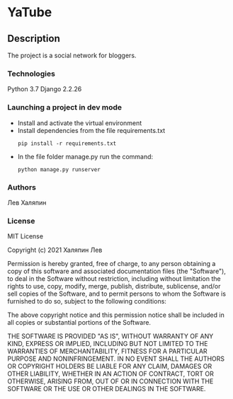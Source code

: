 # YaTube
## Description
The project is a social network for bloggers.

### Technologies
Python 3.7
Django 2.2.26

### Launching a project in dev mode
- Install and activate the virtual environment
- Install dependencies from the file requirements.txt
    ```
    pip install -r requirements.txt
    ``` 
- In the file folder manage.py run the command:
    ```
    python manage.py runserver
    ```
    
### Authors
Лев Халяпин

### License
MIT License

Copyright (c) 2021 Халяпин Лев

Permission is hereby granted, free of charge, to any person obtaining a copy
of this software and associated documentation files (the "Software"), to deal
in the Software without restriction, including without limitation the rights
to use, copy, modify, merge, publish, distribute, sublicense, and/or sell
copies of the Software, and to permit persons to whom the Software is
furnished to do so, subject to the following conditions:

The above copyright notice and this permission notice shall be included in all
copies or substantial portions of the Software.

THE SOFTWARE IS PROVIDED "AS IS", WITHOUT WARRANTY OF ANY KIND, EXPRESS OR
IMPLIED, INCLUDING BUT NOT LIMITED TO THE WARRANTIES OF MERCHANTABILITY,
FITNESS FOR A PARTICULAR PURPOSE AND NONINFRINGEMENT. IN NO EVENT SHALL THE
AUTHORS OR COPYRIGHT HOLDERS BE LIABLE FOR ANY CLAIM, DAMAGES OR OTHER
LIABILITY, WHETHER IN AN ACTION OF CONTRACT, TORT OR OTHERWISE, ARISING FROM,
OUT OF OR IN CONNECTION WITH THE SOFTWARE OR THE USE OR OTHER DEALINGS IN THE
SOFTWARE.
